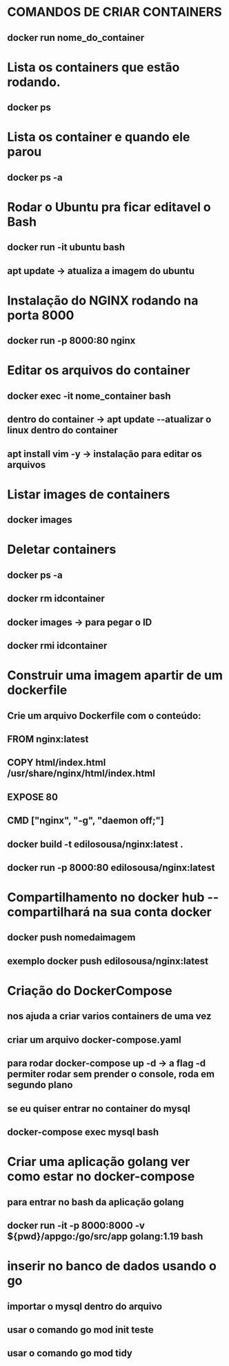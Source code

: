 # COMANDOS DE CRIAR CONTAINERS
## docker run nome_do_container

# Lista os containers que estão rodando.
## docker ps

# Lista os container e quando ele parou
## docker ps -a

# Rodar o Ubuntu pra ficar editavel o Bash
## docker run -it ubuntu bash
## apt update -> atualiza a imagem do ubuntu

# Instalação do NGINX rodando na porta 8000
## docker run -p 8000:80 nginx

# Editar os arquivos do container
## docker exec -it nome_container bash
## dentro do container -> apt update --atualizar o linux dentro do container
## apt install vim -y -> instalação para editar os arquivos

# Listar images de containers
## docker images

# Deletar containers
## docker ps -a
## docker rm idcontainer
## docker images -> para pegar o ID
## docker rmi idcontainer

# Construir uma imagem apartir de um dockerfile
## Crie um arquivo Dockerfile com o conteúdo:
## FROM nginx:latest
## COPY html/index.html /usr/share/nginx/html/index.html
## EXPOSE 80
## CMD ["nginx", "-g", "daemon off;"]
##
## docker build -t edilosousa/nginx:latest .
## docker run -p 8000:80 edilosousa/nginx:latest

# Compartilhamento no docker hub -- compartilhará na sua conta docker
## docker push nomedaimagem
## exemplo docker push edilosousa/nginx:latest

# Criação do DockerCompose
## nos ajuda a criar varios containers de uma vez
## criar um arquivo docker-compose.yaml
## para rodar docker-compose up -d -> a flag -d permiter rodar sem prender o console, roda em segundo plano
## se eu quiser entrar no container do mysql
## docker-compose exec mysql bash

# Criar uma aplicação golang ver como estar no docker-compose
## para entrar no bash da aplicação golang
## docker run -it -p 8000:8000 -v ${pwd}/appgo:/go/src/app golang:1.19 bash

# inserir no banco de dados usando o go
## importar o mysql dentro do arquivo
## usar o comando go mod init teste
## usar o comando go mod tidy
